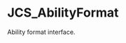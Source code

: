 <!--
   - $File: JCS_AbilityFormat.html $
   - $Date: 2018-10-01 20:42:42 $
   - $Revision: $
   - $Creator: Jen-Chieh Shen $
   - $Notice: See LICENSE.txt for modification and distribution information
   -                   Copyright © 2018 by Shen, Jen-Chieh $
-->


<div id="content-header">
  <h1>JCS_AbilityFormat</h1>
</div>

<p>
  Ability format interface.
</p>
